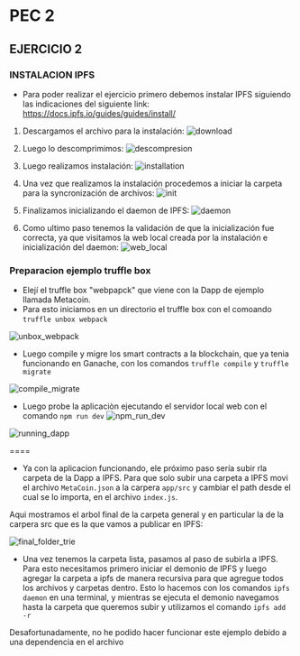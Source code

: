 # PEC 2
## EJERCICIO 2

### INSTALACION IPFS
- Para poder realizar el ejercicio primero debemos instalar IPFS siguiendo las indicaciones del siguiente link:
https://docs.ipfs.io/guides/guides/install/

1. Descargamos el archivo para la instalación:
![download](https://github.com/egabete/Disenio-y-Desarrollo/blob/master/PEC_2/Ejercicio_2/img/download.png)

2. Luego lo descomprimimos:
![descompresion](https://github.com/egabete/Disenio-y-Desarrollo/blob/master/PEC_2/Ejercicio_2/img/descompresion.png)

3. Luego realizamos instalación:
![installation](https://github.com/egabete/Disenio-y-Desarrollo/blob/master/PEC_2/Ejercicio_2/img/installation.png)

4. Una vez que realizamos la instalación procedemos a iniciar la carpeta para la syncronización de archivos:
![init](https://github.com/egabete/Disenio-y-Desarrollo/blob/master/PEC_2/Ejercicio_2/img/init.png)

5. Finalizamos inicializando el daemon de IPFS:
![daemon](https://github.com/egabete/Disenio-y-Desarrollo/blob/master/PEC_2/Ejercicio_2/img/daemon_initialization.png)

6. Como ultimo paso tenemos la validación de que la inicialización fue correcta, ya que visitamos la web local creada por la instalación e inicialización del daemon:
![web_local](https://github.com/egabete/Disenio-y-Desarrollo/blob/master/PEC_2/Ejercicio_2/img/ipfs_web_local.png)


### Preparacion ejemplo truffle box

- Elejí el truffle box "webpapck" que viene con la Dapp de ejemplo llamada Metacoin.
- Para esto iniciamos en un directorio el truffle box con el comoando `truffle unbox webpack`

![unbox_webpack](https://github.com/egabete/Disenio-y-Desarrollo/blob/master/PEC_2/Ejercicio_2/img/unbox_webpack.png)

- Luego compile y migre los smart contracts a la blockchain, que ya tenia funcionando en Ganache, con los comandos `truffle compile` y `truffle migrate`

![compile_migrate](https://github.com/egabete/Disenio-y-Desarrollo/blob/master/PEC_2/Ejercicio_2/img/compile_migrate.png)

- Luego probe la aplicaciòn ejecutando el servidor local web con el comando `npm run dev`
![npm_run_dev](https://github.com/egabete/Disenio-y-Desarrollo/blob/master/PEC_2/Ejercicio_2/img/npm_run_dev.png)

![running_dapp](https://github.com/egabete/Disenio-y-Desarrollo/blob/master/PEC_2/Ejercicio_2/img/running_dapp.png)

====
- Ya con la aplicacion funcionando, ele próximo paso sería subir rla carpeta de la Dapp a IPFS. Para que solo subir una carpeta a IPFS movi el archivo `MetaCoin.json` a la carpera `app/src` y cambiar el path desde el cual se lo importa, en el archivo `index.js`.

Aqui mostramos el arbol final de la carpeta general y en particular la de la carpera src que es la que vamos a publicar en IPFS:

![final_folder_trie](https://github.com/egabete/Disenio-y-Desarrollo/blob/master/PEC_2/Ejercicio_2/img/final_folder_trie.png)


- Una vez tenemos la carpeta lista, pasamos al paso de subirla a IPFS. Para esto necesitamos primero iniciar el demonio de IPFS y luego agregar la carpeta a ipfs de manera recursiva para que agregue todos los archivos y carpetas dentro. Esto lo hacemos con los comandos `ipfs daemon` en una terminal, y mientras se ejecuta el demonio navegamos hasta la carpeta que queremos subir y utilizamos el comando `ipfs add -r`

Desafortunadamente, no he podido hacer funcionar este ejemplo debido a una dependencia en el archivo 